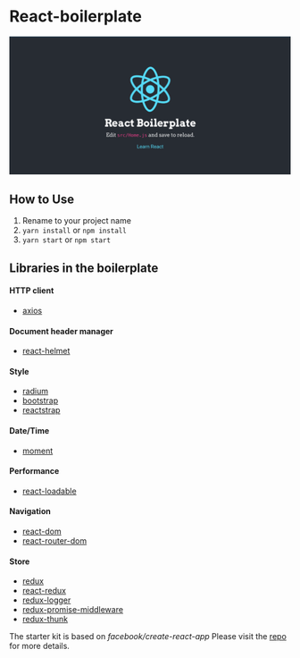 # React-boilerplate

<img src="https://github.com/WataruMaeda/react-boilerplate/blob/master/src/assets/images/demo.png" />


## How to Use

1. Rename to your project name
2. `yarn install` or `npm install`
3. `yarn start` or `npm start`

## Libraries in the boilerplate

#### HTTP client
- [axios](https://github.com/axios/axios)

#### Document header manager
- [react-helmet](https://github.com/nfl/react-helmet)

#### Style
- [radium](https://github.com/FormidableLabs/radium)
- [bootstrap](http://getbootstrap.com/)
- [reactstrap](https://reactstrap.github.io/)

#### Date/Time
- [moment](https://momentjs.com/)

#### Performance
- [react-loadable](https://github.com/jamiebuilds/react-loadable)

#### Navigation
- [react-dom](https://github.com/facebook/react/blob/master/packages/react-dom/README.md)
- [react-router-dom](https://github.com/ReactTraining/react-router/tree/master/packages/react-router-dom)

#### Store
- [redux](https://redux.js.org/basics/usagewithreact)
- [react-redux](https://github.com/reduxjs/react-redux)
- [redux-logger](https://github.com/LogRocket/redux-logger)
- [redux-promise-middleware](https://github.com/pburtchaell/redux-promise-middleware)
- [redux-thunk](https://github.com/reduxjs/redux-thunk)

The starter kit is based on *facebook/create-react-app*
Please visit the [repo](https://github.com/facebook/create-react-app) for more details.
